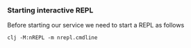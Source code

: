 ### Starting interactive REPL

Before starting our service we need to start a REPL as follows
```console
clj -M:nREPL -m nrepl.cmdline
```


